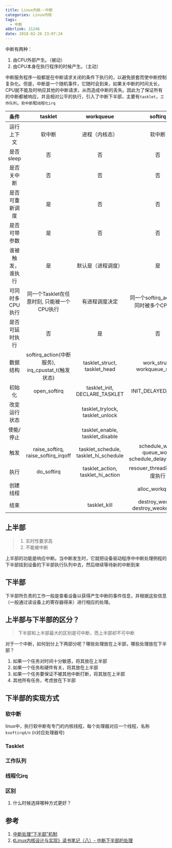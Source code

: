 ```yaml
---
title: Linux内核--中断
categories: Linux内核
tags:
  - 中断
abbrlink: 21246
date: 2018-02-26 23:07:24
---
```


中断有两种：

1. 由CPU外部产生。（被动）
2. 由CPU本身在执行程序的时候产生。（主动）


中断服务程序一般都是在中断请求关闭的条件下执行的，以避免嵌套而使中断控制复杂化。但是，中断是一个随机事件，它随时会到来，如果关中断的时间太长，CPU就不能及时响应其他的中断请求，从而造成中断的丢失。因此为了保证所有的中断都被响应，并且相对公平的执行，引入了中断下半部，主要有`tasklet`，`工作队列`，`软中断`和`线程化irq`

<!--more-->

| 条件 | tasklet |  workqueue | softirq |
| :-:  | :---:   |  :-------: | :-----:|
| 运行上下文 | 软中断 | 进程（内核态）| 软中断|
| 是否sleep|  否  | 否 | 否 |
| 是否关中断|  否  | 否 | 否 |
| 是否可重新调度| 是  | 否 | 否 |
| 是否可带参数| 是 | 否 | 否 |
| 谁被触发，谁执行 | 是 | 默认是（进程调度） | 是  |
| 可同时多CPU执行 | 同一个Tasklet在任意时刻, 只能被一个CPU执行 | 有进程调度决定 | 同一个softirq_action, 可同时被多个CPU执行 |
| 是否可延时执行 | 否 | 是 | 否 |
| 数据结构 | softirq_action(中断服务), irq_cpustat_t(触发状态) | tasklet_struct, tasklet_head | work_struct, workqueue_struct |
| 初始化 | open_softirq | tasklet_init, DECLARE_TASKLET | INIT_DELAYED_WORK |
| 改变运行状态 |   | tasklet_trylock, tasklet_unlock |  |
| 使能/停止 |  | tasklet_enable, tasklet_disable |  |
| 触发 | raise_softirq, raise_softirq_irqoff | tasklet_schedule, tasklet_hi_schedule| schedule_work, queue_work, schedule_delayed_work |
| 执行 | do_softirq | tasklet_action, tasklet_hi_action | resouer_thread被CPU调度执行 |
| 创建线程 |  |  | alloc_workqueue |
| 结束 |  | tasklet_kill | destroy_weoker, destroy_weokequeue |

## 上半部

>1. 实时性要求高
>2. 不能被中断

  上半部的功能是响应中断。当中断发生时，它就把设备驱动程序中中断处理例程的下半部挂到设备的下半部执行队列中去，然后继续等待新的中断到来


## 下半部

下半部所负责的工作一般是查看设备以获得产生中断的事件信息，并根据这些信息（一般通过读设备上的寄存器得来）进行相应的处理。

## 上半部与下半部的区分？

>下半部和上半部最大的区别是可中断，而上半部却不可中断

对于一个中断，如何划分上下两部分呢？哪些处理放在上半部，哪些处理放在下半部？

1. 如果一个任务对时间十分敏感，将其放在上半部
2. 如果一个任务和硬件有关，将其放在上半部
3. 如果一个任务要保证不被其他中断打断，将其放在上半部
4. 其他所有任务，考虑放在下半部

## 下半部的实现方式

### 软中断

linux中，执行软中断有专门的内核线程，每个处理器对应一个线程，名称`ksoftirqd/n` (n对应处理器号)

### Tasklet

### 工作队列

### 线程化irq

### 区别

1. 什么时候选择哪种方式更好？

## 参考

1. [中断处理“下半部”机制](http://blog.csdn.net/myarrow/article/details/9287169)
2. [《Linux内核设计与实现》读书笔记（八）- 中断下半部的处理](https://www.cnblogs.com/wang_yb/archive/2013/04/23/3037268.html)
